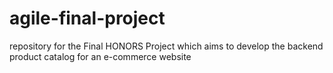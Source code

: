 # agile-final-project
repository for the Final HONORS Project which aims to develop the backend product catalog for an e-commerce website
